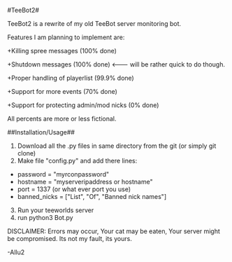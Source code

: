 #TeeBot2#

TeeBot2 is a rewrite of my old TeeBot server monitoring bot.

Features I am planning to implement are:

+Killing spree messages (100% done)

+Shutdown messages (100% done) <--- will be rather quick to do though.

+Proper handling of playerlist (99.9% done)

+Support for more events (70% done)

+Support for protecting admin/mod nicks (0% done)

All percents are more or less fictional.

##Installation/Usage##

1. Download all the .py files in same directory from the git (or simply git clone)
2. Make file "config.py" and add there lines:
* password = "myrconpassword"
* hostname = "myserveripaddress or hostname"
* port = 1337 (or what ever port you use)
* banned_nicks = ["List", "Of", "Banned nick names"]
3. Run your teeworlds server
4. run python3 Bot.py

DISCLAIMER: Errors may occur, Your cat may be eaten, Your server might be compromised. Its not my fault, its yours.


-Allu2
